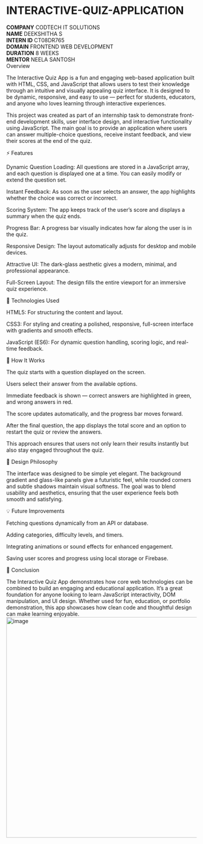 # INTERACTIVE-QUIZ-APPLICATION
**COMPANY** CODTECH IT SOLUTIONS<br/>
**NAME** DEEKSHITHA S<br/>
**INTERN ID** CT08DR765<br/>
**DOMAIN** FRONTEND WEB DEVELOPMENT<br/>
**DURATION** 8 WEEKS<br/>
**MENTOR** NEELA SANTOSH<br/>
Overview

The Interactive Quiz App is a fun and engaging web-based application built with HTML, CSS, and JavaScript that allows users to test their knowledge through an intuitive and visually appealing quiz interface. It is designed to be dynamic, responsive, and easy to use — perfect for students, educators, and anyone who loves learning through interactive experiences.

This project was created as part of an internship task to demonstrate front-end development skills, user interface design, and interactive functionality using JavaScript. The main goal is to provide an application where users can answer multiple-choice questions, receive instant feedback, and view their scores at the end of the quiz.

⚡ Features

Dynamic Question Loading: All questions are stored in a JavaScript array, and each question is displayed one at a time. You can easily modify or extend the question set.

Instant Feedback: As soon as the user selects an answer, the app highlights whether the choice was correct or incorrect.

Scoring System: The app keeps track of the user’s score and displays a summary when the quiz ends.

Progress Bar: A progress bar visually indicates how far along the user is in the quiz.

Responsive Design: The layout automatically adjusts for desktop and mobile devices.

Attractive UI: The dark-glass aesthetic gives a modern, minimal, and professional appearance.

Full-Screen Layout: The design fills the entire viewport for an immersive quiz experience.

🧩 Technologies Used

HTML5: For structuring the content and layout.

CSS3: For styling and creating a polished, responsive, full-screen interface with gradients and smooth effects.

JavaScript (ES6): For dynamic question handling, scoring logic, and real-time feedback.

🚀 How It Works

The quiz starts with a question displayed on the screen.

Users select their answer from the available options.

Immediate feedback is shown — correct answers are highlighted in green, and wrong answers in red.

The score updates automatically, and the progress bar moves forward.

After the final question, the app displays the total score and an option to restart the quiz or review the answers.

This approach ensures that users not only learn their results instantly but also stay engaged throughout the quiz.

🎨 Design Philosophy

The interface was designed to be simple yet elegant. The background gradient and glass-like panels give a futuristic feel, while rounded corners and subtle shadows maintain visual softness. The goal was to blend usability and aesthetics, ensuring that the user experience feels both smooth and satisfying.

💡 Future Improvements

Fetching questions dynamically from an API or database.

Adding categories, difficulty levels, and timers.

Integrating animations or sound effects for enhanced engagement.

Saving user scores and progress using local storage or Firebase.

🙌 Conclusion

The Interactive Quiz App demonstrates how core web technologies can be combined to build an engaging and educational application. It’s a great foundation for anyone looking to learn JavaScript interactivity, DOM manipulation, and UI design. Whether used for fun, education, or portfolio demonstration, this app showcases how clean code and thoughtful design can make learning enjoyable.
<img width="1280" height="583" alt="image" src="https://github.com/user-attachments/assets/db02df24-7472-440b-bb5e-e5745cdae28d" />

